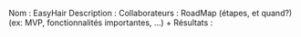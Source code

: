 Nom : EasyHair
Description :
Collaborateurs :
RoadMap (étapes, et quand?)(ex: MVP, fonctionnalités importantes, ...) + Résultats :
